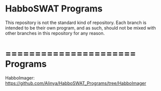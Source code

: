 HabboSWAT Programs
======================
This repository is not the standard kind of repository.
Each branch is intended to be their own program, and as such, should not be mixed with other branches in this repository for any reason.

======================
Programs
======================
HabboImager: https://github.com/Alinya/HabboSWAT_Programs/tree/HabboImager

